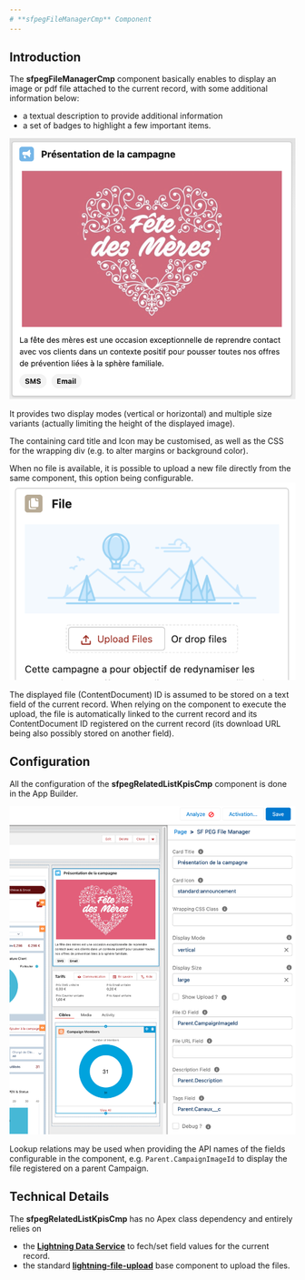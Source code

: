 ```yaml
---
# **sfpegFileManagerCmp** Component
---
```


## Introduction

The **sfpegFileManagerCmp** component basically enables to display an image or pdf file attached
to the current record, with some additional information below:
* a textual description to provide additional information
* a set of badges to highlight a few important items.

![File Manager in standard display mode](/media/sfpegFileManager.png)

It provides two display modes (vertical or horizontal) and multiple size variants (actually limiting 
the height of the displayed image).

The containing card title and Icon may be customised, as well as the CSS for the wrapping div (e.g.
to alter margins or background color).

When no file is available, it is possible to upload a new file directly from the same component, this
option being configurable.
![File Manager in Add mode](/media/sfpegFileManagerAdd.png)

The displayed file (ContentDocument) ID is assumed to be stored on a text field of the current 
record. When relying on the component to execute the upload, the file is automatically linked
to the current record and its ContentDocument ID registered on the current record (its
download URL being also possibly stored on another field).


## Configuration

All the configuration of the **sfpegRelatedListKpisCmp** component is done in the App Builder.

![Related List KPIs configuration](/media/sfpegFileManagerConfig.png)

Lookup relations may be used when providing the API names of the fields configurable in the
component, e.g. `Parent.CampaignImageId` to display the file registered on a parent Campaign.


## Technical Details

The  **sfpegRelatedListKpisCmp** has no Apex class dependency and entirely relies on
* the **[Lightning Data Service](https://developer.salesforce.com/docs/component-library/documentation/en/lwc/data_ui_api)** to fech/set field values for the current record.
* the standard **[lightning-file-upload](https://developer.salesforce.com/docs/component-library/bundle/lightning-file-upload/documentation)** base component to upload the files.
